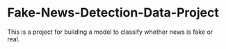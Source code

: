 # Fake-News-Detection-Data-Project
This is a project for building a model to classify whether news is fake or real.
